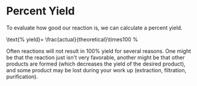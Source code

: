 # Percent Yield

To evaluate how good our reaction is, we can calculate a percent yield.  

<lrn-math>\text{% yield}= \frac{actual}{theoretical}\times100 \%</lrn-math> 

Often reactions will not result in 100% yield for several reasons.  One might be that the reaction just isn't very favorable, another might be that other products are formed (which decreases the yield of the desired product), and some product may be lost during your work up (extraction, filtration, purification).

 
